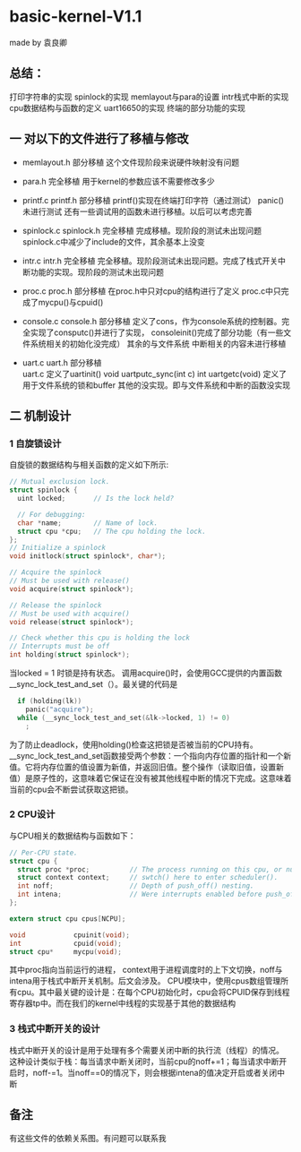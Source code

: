 # basic-kernel-V1.1
made by 袁良卿

## 总结：
打印字符串的实现 spinlock的实现 memlayout与para的设置 intr栈式中断的实现  cpu数据结构与函数的定义 uart16650的实现 终端的部分功能的实现

## 一 对以下的文件进行了移植与修改
- memlayout.h 部分移植
这个文件现阶段来说硬件映射没有问题

- para.h 完全移植
用于kernel的参数应该不需要修改多少

- printf.c printf.h   部分移植
printf()实现在终端打印字符（通过测试） panic()未进行测试 还有一些调试用的函数未进行移植。以后可以考虑完善
 
- spinlock.c spinlock.h  完全移植
完成移植。现阶段的测试未出现问题 spinlock.c中减少了include的文件，其余基本上没变

- intr.c intr.h 完全移植
完全移植。现阶段测试未出现问题。完成了栈式开关中断功能的实现。现阶段的测试未出现问题

- proc.c proc.h 部分移植
在proc.h中只对cpu的结构进行了定义 proc.c中只完成了mycpu()与cpuid()

- console.c  console.h 部分移植
定义了cons，作为console系统的控制器。完全实现了consputc()并进行了实现， consoleinit()完成了部分功能（有一些文件系统相关的初始化没完成） 其余的与文件系统 中断相关的内容未进行移植  

- uart.c uart.h 部分移植   
uart.c 定义了uartinit() void uartputc_sync(int c) int uartgetc(void) 定义了用于文件系统的锁和buffer 其他的没实现。即与文件系统和中断的函数没实现

## 二 机制设计
### 1 自旋锁设计
自旋锁的数据结构与相关函数的定义如下所示:
```C
// Mutual exclusion lock.
struct spinlock {
  uint locked;       // Is the lock held?

  // For debugging:
  char *name;        // Name of lock.
  struct cpu *cpu;   // The cpu holding the lock.
};
// Initialize a spinlock 
void initlock(struct spinlock*, char*);

// Acquire the spinlock
// Must be used with release()
void acquire(struct spinlock*);

// Release the spinlock 
// Must be used with acquire()
void release(struct spinlock*);

// Check whether this cpu is holding the lock 
// Interrupts must be off 
int holding(struct spinlock*);
```
当locked = 1 时锁是持有状态。
调用acquire()时，会使用GCC提供的内置函数__sync_lock_test_and_set（）。最关键的代码是
```C
  if (holding(lk))
    panic("acquire");
  while (__sync_lock_test_and_set(&lk->locked, 1) != 0)
    ;
```
为了防止deadlock，使用holding()检查这把锁是否被当前的CPU持有。  
__sync_lock_test_and_set函数接受两个参数：一个指向内存位置的指针和一个新值。它将内存位置的值设置为新值，并返回旧值。整个操作（读取旧值，设置新值）是原子性的，这意味着它保证在没有被其他线程中断的情况下完成。这意味着当前的cpu会不断尝试获取这把锁。

### 2 CPU设计
与CPU相关的数据结构与函数如下：
```C
// Per-CPU state.
struct cpu {
  struct proc *proc;          // The process running on this cpu, or null.
  struct context context;     // swtch() here to enter scheduler().
  int noff;                   // Depth of push_off() nesting.
  int intena;                 // Were interrupts enabled before push_off()?
};

extern struct cpu cpus[NCPU];

void            cpuinit(void);
int             cpuid(void);
struct cpu*     mycpu(void);
```
其中proc指向当前运行的进程， context用于进程调度时的上下文切换，noff与intena用于栈式中断开关机制。后文会涉及。
CPU模块中，使用cpus数组管理所有cpu。其中最关键的设计是：在每个CPU初始化时，cpu会将CPUID保存到线程寄存器tp中。而在我们的kernel中线程的实现基于其他的数据结构


### 3 栈式中断开关的设计
栈式中断开关的设计是用于处理有多个需要关闭中断的执行流（线程）的情况。
这种设计类似于栈：每当请求中断关闭时，当前cpu的noff+=1；每当请求中断开启时，noff-=1。当noff==0的情况下，则会根据intena的值决定开启或者关闭中断



## 备注
有这些文件的依赖关系图。有问题可以联系我